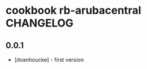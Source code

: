 cookbook rb-arubacentral CHANGELOG
==================================

0.0.1
-----
- [dvanhoucke] - first version


